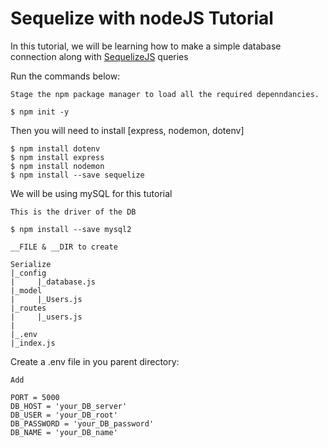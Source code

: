 # Sequelize with nodeJS Tutorial
  In this tutorial, we will be learning how to make a simple database connection along with <a href="https://sequelize.org/v5/index.html">SequelizeJS</a> queries

Run the commands below:

```
Stage the npm package manager to load all the required depenndancies.

$ npm init -y
```

Then you will need to install [express, nodemon, dotenv]

```
$ npm install dotenv
$ npm install express
$ npm install nodemon
$ npm install --save sequelize
```
We will be using mySQL for this tutorial

```
This is the driver of the DB

$ npm install --save mysql2
```

```
__FILE & __DIR to create

Serialize
|_config
|     |_database.js
|_model
|     |_Users.js
|_routes
|     |_users.js
|
|_.env
|_index.js
```

Create a .env file in you parent directory:
```
Add

PORT = 5000
DB_HOST = 'your_DB_server'
DB_USER = 'your_DB_root'
DB_PASSWORD = 'your_DB_password'
DB_NAME = 'your_DB_name'
```
